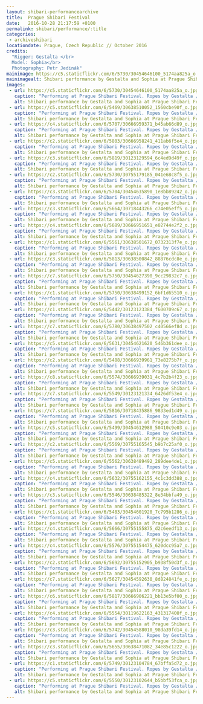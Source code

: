 ```yaml
---
layout: shibari-performancearchive
title:  Prague Shibari Festival
date:   2016-10-28 21:17:59 +0100
permalink: shibari/performance/:title
categories:
 - archiveshibari
locationdate: Prague, Czech Republic // October 2016
credits:
  "Rigger: Gestalta </br>
  Model: Sophia</br>
  Photography: Petr Jedinák"
mainimage: https://c5.staticflickr.com/6/5730/30454646100_5174aa825a_o.jpg
mainimagealt: Shibari performance by Gestalta and Sophia at Prague Shibari Festival 2016
images:
 - url: https://c5.staticflickr.com/6/5730/30454646100_5174aa825a_o.jpg
   caption: "Performing at Prague Shibari Festival. Ropes by Gestalta / Model: Sophia / Photo: Petr Jedinák"
   alt: Shibari performance by Gestalta and Sophia at Prague Shibari Festival 2016
 - url: https://c5.staticflickr.com/6/5469/30638510052_1560cbe90f_o.jpg
   caption: "Performing at Prague Shibari Festival. Ropes by Gestalta / Model: Sophia / Photo: Petr Jedinák"
   alt: Shibari performance by Gestalta and Sophia at Prague Shibari Festival 2016
 - url: https://c4.staticflickr.com/6/5707/30666959371_b45ab66d89_o.jpg
   caption: "Performing at Prague Shibari Festival. Ropes by Gestalta / Model: Sophia / Photo: Petr Jedinák"
   alt: Shibari performance by Gestalta and Sophia at Prague Shibari Festival 2016
 - url: https://c2.staticflickr.com/6/5803/30666958241_411ab6f5e4_o.jpg
   caption: "Performing at Prague Shibari Festival. Ropes by Gestalta / Model: Sophia / Photo: Petr Jedinák"
   alt: Shibari performance by Gestalta and Sophia at Prague Shibari Festival 2016
 - url: https://c3.staticflickr.com/6/5819/30123129594_6c4ed9d49f_o.jpg
   caption: "Performing at Prague Shibari Festival. Ropes by Gestalta / Model: Sophia / Photo: Petr Jedinák"
   alt: Shibari performance by Gestalta and Sophia at Prague Shibari Festival 2016
 - url: https://c2.staticflickr.com/6/5730/30755179185_041e68c8f5_o.jpg
   caption: "Performing at Prague Shibari Festival. Ropes by Gestalta / Model: Sophia / Photo: Petr Jedinák"
   alt: Shibari performance by Gestalta and Sophia at Prague Shibari Festival 2016
 - url: https://c3.staticflickr.com/6/5704/30454635890_1e8bb89242_o.jpg
   caption: "Performing at Prague Shibari Festival. Ropes by Gestalta / Model: Sophia / Photo: Petr Jedinák"
   alt: Shibari performance by Gestalta and Sophia at Prague Shibari Festival 2016
 - url: https://c3.staticflickr.com/6/5664/30718443266_c74e05eff5_o.jpg
   caption: "Performing at Prague Shibari Festival. Ropes by Gestalta / Model: Sophia / Photo: Petr Jedinák"
   alt: Shibari performance by Gestalta and Sophia at Prague Shibari Festival 2016
 - url: https://c4.staticflickr.com/6/5689/30666951651_e02744e2f2_o.jpg
   caption: "Performing at Prague Shibari Festival. Ropes by Gestalta / Model: Sophia / Photo: Petr Jedinák"
   alt: Shibari performance by Gestalta and Sophia at Prague Shibari Festival 2016
 - url: https://c1.staticflickr.com/6/5561/30638501672_0732313f7e_o.jpg
   caption: "Performing at Prague Shibari Festival. Ropes by Gestalta / Model: Sophia / Photo: Petr Jedinák"
   alt: Shibari performance by Gestalta and Sophia at Prague Shibari Festival 2016
 - url: https://c3.staticflickr.com/6/5813/30638500842_88876cdc8e_o.jpg
   caption: "Performing at Prague Shibari Festival. Ropes by Gestalta / Model: Sophia / Photo: Petr Jedinák"
   alt: Shibari performance by Gestalta and Sophia at Prague Shibari Festival 2016
 - url: https://c7.staticflickr.com/6/5750/30454627390_9cc29832c7_o.jpg
   caption: "Performing at Prague Shibari Festival. Ropes by Gestalta / Model: Sophia / Photo: Petr Jedinák"
   alt: Shibari performance by Gestalta and Sophia at Prague Shibari Festival 2016
 - url: https://c1.staticflickr.com/6/5750/30638499152_6bf1d65510_o.jpg
   caption: "Performing at Prague Shibari Festival. Ropes by Gestalta / Model: Sophia / Photo: Petr Jedinák"
   alt: Shibari performance by Gestalta and Sophia at Prague Shibari Festival 2016
 - url: https://c1.staticflickr.com/6/5442/30123123384_f600709c67_o.jpg
   caption: "Performing at Prague Shibari Festival. Ropes by Gestalta / Model: Sophia / Photo: Petr Jedinák"
   alt: Shibari performance by Gestalta and Sophia at Prague Shibari Festival 2016
 - url: https://c7.staticflickr.com/6/5780/30638497502_c40566ef8d_o.jpg
   caption: "Performing at Prague Shibari Festival. Ropes by Gestalta / Model: Sophia / Photo: Petr Jedinák"
   alt: Shibari performance by Gestalta and Sophia at Prague Shibari Festival 2016
 - url: https://c5.staticflickr.com/6/5631/30454621620_546b361dee_o.jpg
   caption: "Performing at Prague Shibari Festival. Ropes by Gestalta / Model: Sophia / Photo: Petr Jedinák"
   alt: Shibari performance by Gestalta and Sophia at Prague Shibari Festival 2016
 - url: https://c2.staticflickr.com/6/5488/30666939961_73e8275b7f_o.jpg
   caption: "Performing at Prague Shibari Festival. Ropes by Gestalta / Model: Sophia / Photo: Petr Jedinák"
   alt: Shibari performance by Gestalta and Sophia at Prague Shibari Festival 2016
 - url: https://c8.staticflickr.com/6/5574/30666939031_4c7b2b4f23_o.jpg
   caption: "Performing at Prague Shibari Festival. Ropes by Gestalta / Model: Sophia / Photo: Petr Jedinák"
   alt: Shibari performance by Gestalta and Sophia at Prague Shibari Festival 2016
 - url: https://c7.staticflickr.com/6/5549/30123121334_6426df53e4_o.jpg
   caption: "Performing at Prague Shibari Festival. Ropes by Gestalta / Model: Sophia / Photo: Petr Jedinák"
   alt: Shibari performance by Gestalta and Sophia at Prague Shibari Festival 2016
 - url: https://c7.staticflickr.com/6/5816/30718435886_9833ed1d49_o.jpg
   caption: "Performing at Prague Shibari Festival. Ropes by Gestalta / Model: Sophia / Photo: Petr Jedinák"
   alt: Shibari performance by Gestalta and Sophia at Prague Shibari Festival 2016
 - url: https://c5.staticflickr.com/6/5499/30454612980_50410c9e03_o.jpg
   caption: "Performing at Prague Shibari Festival. Ropes by Gestalta / Model: Sophia / Photo: Petr Jedinák"
   alt: Shibari performance by Gestalta and Sophia at Prague Shibari Festival 2016
 - url: https://c2.staticflickr.com/6/5569/30755165545_b9b7c25af0_o.jpg
   caption: "Performing at Prague Shibari Festival. Ropes by Gestalta / Model: Sophia / Photo: Petr Jedinák"
   alt: Shibari performance by Gestalta and Sophia at Prague Shibari Festival 2016
 - url: https://c5.staticflickr.com/6/5562/30638489492_289dee4de1_o.jpg
   caption: "Performing at Prague Shibari Festival. Ropes by Gestalta / Model: Sophia / Photo: Petr Jedinák"
   alt: Shibari performance by Gestalta and Sophia at Prague Shibari Festival 2016
 - url: https://c4.staticflickr.com/6/5632/30755162155_4c1c3dd388_o.jpg
   caption: "Performing at Prague Shibari Festival. Ropes by Gestalta / Model: Sophia / Photo: Petr Jedinák"
   alt: Shibari performance by Gestalta and Sophia at Prague Shibari Festival 2016
 - url: https://c3.staticflickr.com/6/5546/30638485322_8e34bbfa49_o.jpg
   caption: "Performing at Prague Shibari Festival. Ropes by Gestalta / Model: Sophia / Photo: Petr Jedinák"
   alt: Shibari performance by Gestalta and Sophia at Prague Shibari Festival 2016
 - url: https://c1.staticflickr.com/6/5483/30454601920_7c795b1286_o.jpg
   caption: "Performing at Prague Shibari Festival. Ropes by Gestalta / Model: Sophia / Photo: Petr Jedinák"
   alt: Shibari performance by Gestalta and Sophia at Prague Shibari Festival 2016
 - url: https://c4.staticflickr.com/6/5666/30755155875_d2c6eedf13_o.jpg
   caption: "Performing at Prague Shibari Festival. Ropes by Gestalta / Model: Sophia / Photo: Petr Jedinák"
   alt: Shibari performance by Gestalta and Sophia at Prague Shibari Festival 2016
 - url: https://c4.staticflickr.com/6/5576/30755154475_620dcc95a7_o.jpg
   caption: "Performing at Prague Shibari Festival. Ropes by Gestalta / Model: Sophia / Photo: Petr Jedinák"
   alt: Shibari performance by Gestalta and Sophia at Prague Shibari Festival 2016
 - url: https://c2.staticflickr.com/6/5692/30755152905_b938f50d3f_o.jpg
   caption: "Performing at Prague Shibari Festival. Ropes by Gestalta / Model: Sophia / Photo: Petr Jedinák"
   alt: Shibari performance by Gestalta and Sophia at Prague Shibari Festival 2016
 - url: https://c7.staticflickr.com/6/5627/30454592630_8d824841fe_o.jpg
   caption: "Performing at Prague Shibari Festival. Ropes by Gestalta / Model: Sophia / Photo: Petr Jedinák"
   alt: Shibari performance by Gestalta and Sophia at Prague Shibari Festival 2016
 - url: https://c6.staticflickr.com/6/5817/30666906221_bb13e5bf00_o.jpg
   caption: "Performing at Prague Shibari Festival. Ropes by Gestalta / Model: Sophia / Photo: Petr Jedinák"
   alt: Shibari performance by Gestalta and Sophia at Prague Shibari Festival 2016
 - url: https://c4.staticflickr.com/6/5554/30119622163_431317400f_o.jpg
   caption: "Performing at Prague Shibari Festival. Ropes by Gestalta / Model: Sophia / Photo: Petr Jedinák"
   alt: Shibari performance by Gestalta and Sophia at Prague Shibari Festival 2016
 - url: https://c3.staticflickr.com/6/5742/30454588010_98da39fd14_o.jpg
   caption: "Performing at Prague Shibari Festival. Ropes by Gestalta / Model: Sophia / Photo: Petr Jedinák"
   alt: Shibari performance by Gestalta and Sophia at Prague Shibari Festival 2016
 - url: https://c3.staticflickr.com/6/5655/30638471082_34e85c1222_o.jpg
   caption: "Performing at Prague Shibari Festival. Ropes by Gestalta / Model: Sophia / Photo: Petr Jedinák"
   alt: Shibari performance by Gestalta and Sophia at Prague Shibari Festival 2016
 - url: https://c1.staticflickr.com/6/5749/30123104784_67bffa5d72_o.jpg
   caption: "Performing at Prague Shibari Festival. Ropes by Gestalta / Model: Sophia / Photo: Petr Jedinák"
   alt: Shibari performance by Gestalta and Sophia at Prague Shibari Festival 2016
 - url: https://c5.staticflickr.com/6/5550/30123102644_b5bbf53fca_o.jpg
   caption: "Performing at Prague Shibari Festival. Ropes by Gestalta / Model: Sophia / Photo: Petr Jedinák"
   alt: Shibari performance by Gestalta and Sophia at Prague Shibari Festival 2016
---
```

